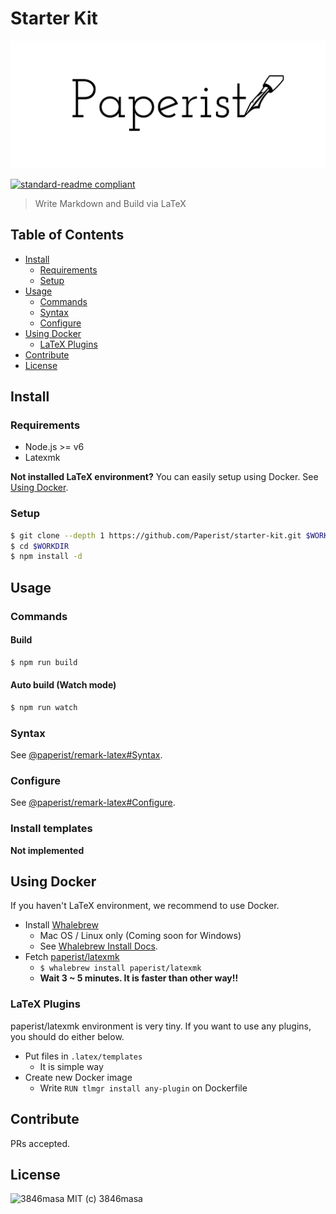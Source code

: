 # Starter Kit

![Paperist Logo](./assets/paperist-logo.png)

[![standard-readme compliant](https://img.shields.io/badge/standard--readme-OK-green.svg?style=flat-square)](https://github.com/RichardLitt/standard-readme)

> Write Markdown and Build via LaTeX

## Table of Contents

<!-- TOC depthFrom:2 depthTo:3 updateOnSave:false -->

- [Install](#install)
  - [Requirements](#requirements)
  - [Setup](#setup)
- [Usage](#usage)
  - [Commands](#commands)
  - [Syntax](#syntax)
  - [Configure](#configure)
- [Using Docker](#using-docker)
  - [LaTeX Plugins](#latex-plugins)
- [Contribute](#contribute)
- [License](#license)

<!-- /TOC -->

## Install

### Requirements

- Node.js >= v6
- Latexmk

**Not installed LaTeX environment?**
You can easily setup using Docker.
See [Using Docker](#using-docker).

### Setup

```bash
$ git clone --depth 1 https://github.com/Paperist/starter-kit.git $WORKDIR
$ cd $WORKDIR
$ npm install -d
```

## Usage

### Commands

#### Build

```bash
$ npm run build
```

#### Auto build (Watch mode)

```bash
$ npm run watch
```

### Syntax

See [@paperist/remark-latex#Syntax].

[@paperist/remark-latex#Syntax]: https://github.com/Paperist/remark-latex#syntax

### Configure

See [@paperist/remark-latex#Configure].

[@paperist/remark-latex#Configure]: https://github.com/Paperist/remark-latex#configure

### Install templates

**Not implemented**

## Using Docker

If you haven't LaTeX environment, we recommend to use Docker.

- Install [Whalebrew]
  - Mac OS / Linux only (Coming soon for Windows)
  - See [Whalebrew Install Docs].
- Fetch [paperist/latexmk]
  - `$ whalebrew install paperist/latexmk`
  - **Wait 3 ~ 5 minutes. It is faster than other way!!**

[paperist/latexmk]: https://github.com/Paperist/whalebrew-latexmk

### LaTeX Plugins
paperist/latexmk environment is very tiny.
If you want to use any plugins, you should do either below.

- Put files in `.latex/templates`
  - It is simple way
- Create new Docker image
  - Write `RUN tlmgr install any-plugin` on Dockerfile

[Whalebrew]: https://github.com/bfirsh/whalebrew
[Whalebrew Install Docs]: https://github.com/bfirsh/whalebrew#install

## Contribute

PRs accepted.

## License

![3846masa] MIT (c) 3846masa

[3846masa]: https://www.gravatar.com/avatar/cfeae69aae4f4fc102960f01d35d2d86?s=50

